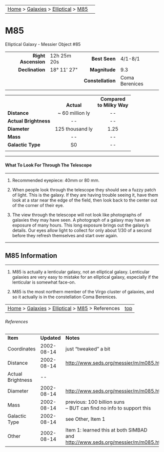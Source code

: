 <script src="/js/whatsup.js"></script>
<script type="text/javascript">
	var objectName ="M85"
	var objectDesc ="Elliptical Galaxy<br/>in the Constellation<br/>Coma Berenices"
	var objectImage="other"
</script>

|    |    |
|:---|---:|
|[Home](/notes/#object-notes) > [Galaxies](/notes/#galaxies) > [Elliptical](../!elliptical-galaxy-info) > [M85](#m85)| <div id=whatsup></div> |

# M85
Elliptical Galaxy - Messier Object #85

|   |   |   |   |
|--:|:--|--:|:--|
|**Right Ascension**|12h 25m 20s|**Best Seen**|4/1-8/1|
|**Declination**|18&deg; 11' 27"	|**Magnitude**|9.3|
|   |   |**Constellation**|Coma Berenices|
|   |   |   |   |

|  |  |  |
|---|:--:|:--:|
|  |<br/>**Actual**|**Compared<br/>to Milky Way**|
|**Distance**|~ 60 million ly|--|
|**Actual Brightness**|--|--|
|**Diameter**|125 thousand ly|1.25|
|**Mass**|--|--|
|**Galactic Type**|S0|--|
|  |  |  |

---
#### What To Look For Through The Telescope
---

1.	Recommended eyepiece: 40mm or 80 mm.

2.	When people look through the telescope they should see a fuzzy patch of light.  This is the galaxy.  If they are having trouble seeing it, have them look at a star near the edge of the field, then look back to the center out of the corner of their eye.
   
3.	The view through the telescope will not look like photographs of galaxies they may have seen.  A photograph of a galaxy may have an exposure of many hours.  This long exposure brings out the galaxy’s details.  Our eyes allow light to collect for only about 1/30 of a second before they refresh themselves and start over again.

---
## M85 Information
---

1.	M85 is actually a lenticular galaxy, not an elliptical galaxy.  Lenticular galaxies are very easy to mistake for an elliptical galaxy, especially if the lenticular is somewhat face-on. 

2.	M85 is the most northern member of the Virgo cluster of galaxies, and so it actually is in the constellation Coma Berenices.
 
|    |    |
|:---|---:|
|[Home](/notes/#object-notes) > [Galaxies](/notes/#galaxies) > [Elliptical](../!elliptical-galaxy-info) > [M85](#m85) > References|[top](#m85)|

###### References
|   |   |   |
|---|---|---|
|**Item**|**Updated**|**Notes**|
|Coordinates|2002-08-14|just “tweaked” a bit|
|Distance|2002-08-14|<http://www.seds.org/messier/m/m085.html>|
|Actual Brightness|--|  |
|Diameter|2002-08-14|<http://www.seds.org/messier/m/m085.html>|
|Mass|2002-08-14|previous: 100 billion suns<br/>– BUT can find no info to support this|
|Galactic Type|2002-08-14|see Other, Item 1|
|Other|2002-08-14|Item 1: learned this at both SIMBAD<br/>and <http://www.seds.org/messier/m/m085.html>|
